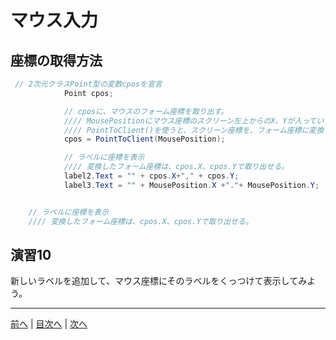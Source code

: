 # マウス入力

## 座標の取得方法
```cs
 // 2次元クラスPoint型の変数cposを宣言
            Point cpos;

            // cposに、マウスのフォーム座標を取り出す。
            //// MousePositionにマウス座標のスクリーン左上からのX、Yが入っている。
            //// PointToClient()を使うと、スクリーン座標を、フォーム座標に変換できる。
            cpos = PointToClient(MousePosition);

            // ラベルに座標を表示
            //// 変換したフォーム座標は、cpos.X、cpos.Yで取り出せる。
            label2.Text = "" + cpos.X+"," + cpos.Y;
            label3.Text = "" + MousePosition.X +"."+ MousePosition.Y;


    // ラベルに座標を表示
    //// 変換したフォーム座標は、cpos.X、cpos.Yで取り出せる。
```

## 演習10
新しいラベルを追加して、マウス座標にそのラベルをくっつけて表示してみよう。

---

[前へ](09.md) | [目次へ](README.md#%E7%9B%AE%E6%AC%A1) | [次へ](11.md)

